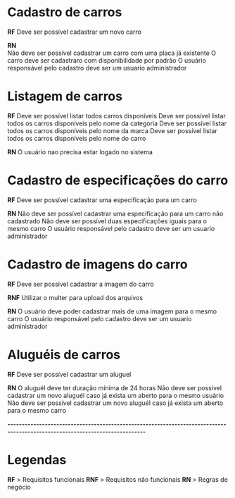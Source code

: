 # Cadastro de carros

**RF**
Deve ser possível cadastrar um novo carro

**RN**  
Não deve ser possível cadastrar um carro com uma placa já existente
O carro deve ser cadastraro com disponibilidade por padrão
O usuário responsável pelo cadastro deve ser um usuario administrador

# Listagem de carros

**RF**
Deve ser possível listar todos carros disponíveis
Deve ser possível listar todos os carros disponíveis pelo nome da categoria
Deve ser possível listar todos os carros disponíveis pelo nome da marca
Deve ser possível listar todos os carros disponíveis pelo nome do carro

**RN**
O usuário nao precisa estar logado no sistema

# Cadastro de especificações do carro

**RF**
Deve ser possível cadastrar uma especificação para um carro

**RN**
Não deve ser possível cadastrar uma especificação para um carro não cadastrado
Não deve ser possível duas especificações iguais para o mesmo carro
O usuário responsável pelo cadastro deve ser um usuario administrador

# Cadastro de imagens do carro

**RF**
Deve ser possível cadastrar a imagem do carro

**RNF**
Utilizar o multer para upload dos arquivos

**RN**
O usuário deve poder cadastrar mais de uma imagem para o mesmo carro
O usuário responsável pelo cadastro deve ser um usuario administrador

# Aluguéis de carros

**RF**
Deve ser possível cadastrar um aluguel

**RN**
O aluguél deve ter duração mínima de 24 horas
Não deve ser possível cadastrar um novo aluguél caso já exista um aberto para o mesmo usuário
Não deve ser possível cadastrar um novo aluguél caso já exista um aberto para o mesmo carro

**----------------------------------------------------------------------------------------------------------------------------**

# Legendas

**RF** > Requisitos funcionais
**RNF** > Requisitos não funcionais
**RN** > Regras de negócio
